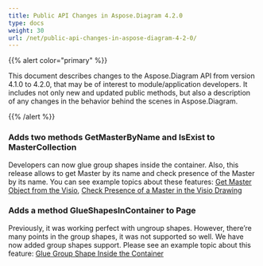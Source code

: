 ```yaml
---
title: Public API Changes in Aspose.Diagram 4.2.0
type: docs
weight: 30
url: /net/public-api-changes-in-aspose-diagram-4-2-0/
---
```


{{% alert color="primary" %}} 

This document describes changes to the Aspose.Diagram API from version 4.1.0 to 4.2.0, that may be of interest to module/application developers. It includes not only new and updated public methods, but also a description of any changes in the behavior behind the scenes in Aspose.Diagram. 

{{% /alert %}} 
### **Adds two methods GetMasterByName and IsExist to MasterCollection**
Developers can now glue group shapes inside the container. Also, this release allows to get Master by its name and check presence of the Master by its name. You can see example topics about these features: [Get Master Object from the Visio](/pages/createpage.action?spaceKey=diagramnet&title=Get+Master+Object+from+Drawing&linkCreation=true&fromPageId=18350110), [Check Presence of a Master in the Visio Drawing](/pages/createpage.action?spaceKey=diagramnet&title=Check+Presence+of+a+Master+in+the+Visio+Drawing&linkCreation=true&fromPageId=18350110)
### **Adds a method GlueShapesInContainer to Page**
Previously, it was working perfect with ungroup shapes. However, there’re many points in the group shapes, it was not supported so well. We have now added group shapes support. Please see an example topic about this feature: [Glue Group Shape Inside the Container](/pages/createpage.action?spaceKey=diagramnet&title=Glue+Shapes+Inside+the+Container&linkCreation=true&fromPageId=18350110)
